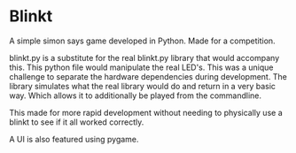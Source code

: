 # Blinkt
A simple simon says game developed in Python. Made for a competition.

blinkt.py is a substitute for the real blinkt.py library that would accompany this. This python file would manipulate the real LED's. This was a unique challenge to separate the hardware dependencies during development. The library simulates what the real library would do and return in a very basic way. Which allows it to additionally be played from the commandline.

This made for more rapid development without needing to physically use a blinkt to see if it all worked correctly.

A UI is also featured using pygame.
